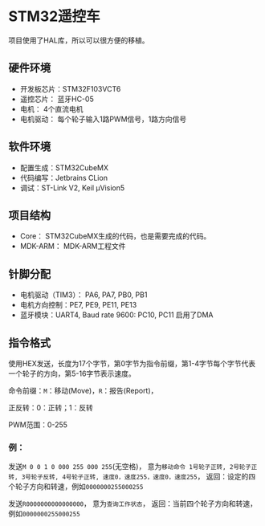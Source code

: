 # STM32遥控车

项目使用了HAL库，所以可以很方便的移植。

## 硬件环境
- 开发板芯片：STM32F103VCT6
- 遥控芯片： 蓝牙HC-05
- 电机： 4个直流电机
- 电机驱动： 每个轮子输入1路PWM信号，1路方向信号

## 软件环境
- 配置生成：STM32CubeMX
- 代码编写：Jetbrains CLion
- 调试：ST-Link V2, Keil μVision5

## 项目结构
- Core： STM32CubeMX生成的代码，也是需要完成的代码。
- MDK-ARM： MDK-ARM工程文件

## 针脚分配
- 电机驱动（TIM3）： PA6, PA7, PB0, PB1
- 电机方向控制：PE7, PE9, PE11, PE13
- 蓝牙模块：UART4, Baud rate 9600: PC10, PC11
启用了DMA

## 指令格式
使用HEX发送，长度为17个字节，第0字节为指令前缀，第1-4字节每个字节代表一个轮子的方向，第5-16字节表示速度。

命令前缀：`M`：移动(Move)，`R`：报告(Report)，

正反转：0：正转；1：反转

PWM范围：0-255

### 例：
发送`M 0 0 1 0 000 255 000 255`(无空格)，
意为`移动命令 1号轮子正转, 2号轮子正转, 3号轮子反转, 4号轮子正转, 速度0，速度255，速度0，速度255`，
返回：设定的四个轮子方向和转速，例如`0000000255000255`

发送`R0000000000000000`，
意为`查询工作状态`，
返回：当前四个轮子方向和转速，例如`0000000255000255`
